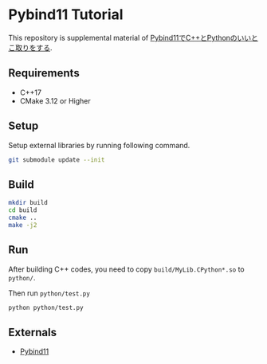 # Pybind11 Tutorial

This repository is supplemental material of [Pybind11でC++とPythonのいいとこ取りをする](https://speakerdeck.com/yumcyawiz/pybind11dec-plus-plus-topythonfalseiitokoqu-riwosuru). 

## Requirements

* C++17
* CMake 3.12 or Higher

## Setup

Setup external libraries by running following command.

```sh
git submodule update --init
```

## Build

```sh
mkdir build
cd build
cmake ..
make -j2
```

## Run

After building C++ codes, you need to copy  `build/MyLib.CPython*.so` to `python/`.

Then run `python/test.py`
```sh
python python/test.py
```

## Externals

* [Pybind11](https://github.com/pybind/pybind11)